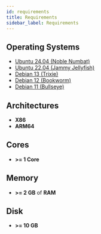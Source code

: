 ```yaml
---
id: requirements
title: Requirements
sidebar_label: Requirements
---
```


## Operating Systems

- [Ubuntu 24.04 (Noble Numbat)](https://releases.ubuntu.com/24.04/) 
- [Ubuntu 22.04 (Jammy Jellyfish)](https://releases.ubuntu.com/22.04/)
- [Debian 13 (Trixie)](https://wiki.debian.org/DebianTrixie)
- [Debian 12 (Bookworm)](https://wiki.debian.org/DebianBookworm)
- [Debian 11 (Bullseye)](https://wiki.debian.org/DebianBullseye)

## Architectures

- **X86**
- **ARM64**

## Cores

- **>= 1 Core**

## Memory

- **>= 2 GB** of **RAM**

## Disk

- **>= 10 GB**
